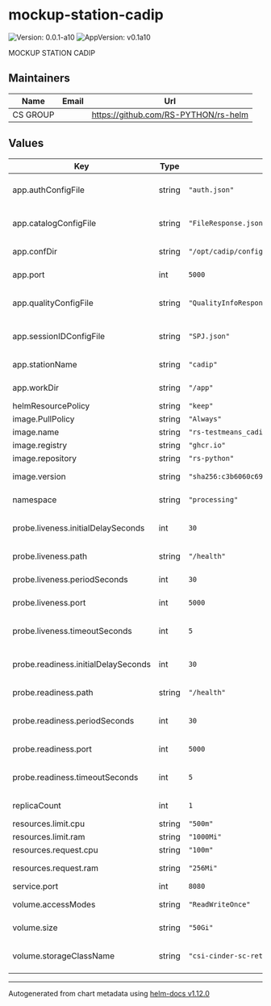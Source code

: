 # mockup-station-cadip

![Version: 0.0.1-a10](https://img.shields.io/badge/Version-0.0.1--a10-informational?style=flat-square) ![AppVersion: v0.1a10](https://img.shields.io/badge/AppVersion-v0.1a10-informational?style=flat-square)

MOCKUP STATION CADIP

## Maintainers

| Name | Email | Url |
| ---- | ------ | --- |
| CS GROUP |  | <https://github.com/RS-PYTHON/rs-helm> |

## Values

| Key | Type | Default | Description |
|-----|------|---------|-------------|
| app.authConfigFile | string | `"auth.json"` | Auth configuration file for the application |
| app.catalogConfigFile | string | `"FileResponse.json"` | catalog configuration file for the application |
| app.confDir | string | `"/opt/cadip/config"` | Config directory for the application |
| app.port | int | `5000` | Port for the application |
| app.qualityConfigFile | string | `"QualityInfoResponse.json"` | quality configuration file for the application |
| app.sessionIDConfigFile | string | `"SPJ.json"` | sessionID configuration file for the application |
| app.stationName | string | `"cadip"` | Name of the station for the application |
| app.workDir | string | `"/app"` | Working directory for the application |
| helmResourcePolicy | string | `"keep"` |  |
| image.PullPolicy | string | `"Always"` | Image pull policy |
| image.name | string | `"rs-testmeans_cadip-station-mock"` | Image name |
| image.registry | string | `"ghcr.io"` | Image registry |
| image.repository | string | `"rs-python"` | Image repository |
| image.version | string | `"sha256:c3b6060c6963c8336cf42b9c665b1efb004055f47cccd6eb16f061512258d0f0"` | Image version, can be a tag or a digest |
| namespace | string | `"processing"` | Namespace for the deployment |
| probe.liveness.initialDelaySeconds | int | `30` | InitialDelaySeconds for the liveness probe |
| probe.liveness.path | string | `"/health"` | Path for the liveness probe |
| probe.liveness.periodSeconds | int | `30` | periodSeconds for the liveness probe |
| probe.liveness.port | int | `5000` | Port for the liveness probe |
| probe.liveness.timeoutSeconds | int | `5` | timeoutSeconds for the liveness probe |
| probe.readiness.initialDelaySeconds | int | `30` | InitialDelaySeconds for the readiness probe |
| probe.readiness.path | string | `"/health"` | Path for the readiness probe |
| probe.readiness.periodSeconds | int | `30` | periodSeconds for the readiness probe |
| probe.readiness.port | int | `5000` | Port for the readiness probe |
| probe.readiness.timeoutSeconds | int | `5` | timeoutSeconds for the readiness probe |
| replicaCount | int | `1` | Number of replicas for the deployment |
| resources.limit.cpu | string | `"500m"` | Pod CPU limit |
| resources.limit.ram | string | `"1000Mi"` | Pod memory limit |
| resources.request.cpu | string | `"100m"` | Pod CPU request |
| resources.request.ram | string | `"256Mi"` | Pod memory request |
| service.port | int | `8080` | Port for the service |
| volume.accessModes | string | `"ReadWriteOnce"` | AccessMode of the database volume |
| volume.size | string | `"50Gi"` | Size of the database volume |
| volume.storageClassName | string | `"csi-cinder-sc-retain"` | StorageClass of the database volume |

----------------------------------------------
Autogenerated from chart metadata using [helm-docs v1.12.0](https://github.com/norwoodj/helm-docs/releases/v1.12.0)
